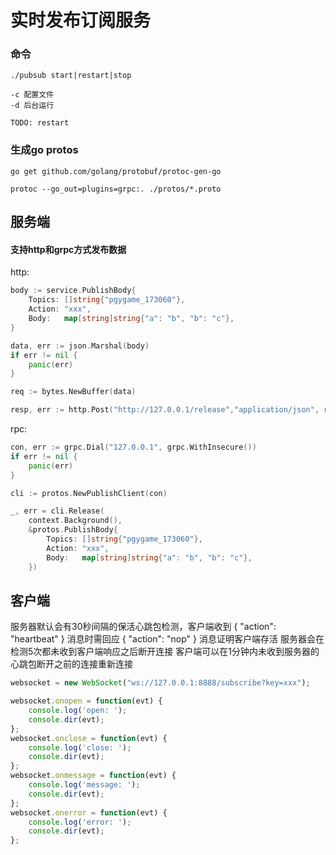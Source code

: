 # 实时发布订阅服务

### 命令
```
./pubsub start|restart|stop 

-c 配置文件
-d 后台运行

TODO: restart
```

### 生成go protos
```
go get github.com/golang/protobuf/protoc-gen-go

protoc --go_out=plugins=grpc:. ./protos/*.proto
```

## 服务端

#### 支持http和grpc方式发布数据

http:

``` go
body := service.PublishBody{
    Topics: []string{"pgygame_173060"},
    Action: "xxx",
    Body:   map[string]string{"a": "b", "b": "c"},
}

data, err := json.Marshal(body)
if err != nil {
    panic(err)
}

req := bytes.NewBuffer(data)

resp, err := http.Post("http://127.0.0.1/release","application/json", req)
``` 

rpc:

``` go
con, err := grpc.Dial("127.0.0.1", grpc.WithInsecure())
if err != nil {
    panic(err)
}

cli := protos.NewPublishClient(con)

_, err = cli.Release(
    context.Background(),
    &protos.PublishBody{
        Topics: []string{"pgygame_173060"},
        Action: "xxx",
        Body:   map[string]string{"a": "b", "b": "c"},
    })
```

## 客户端

服务器默认会有30秒间隔的保活心跳包检测，客户端收到 { "action": "heartbeat" } 消息时需回应 { "action": "nop" } 消息证明客户端存活
服务器会在检测5次都未收到客户端响应之后断开连接
客户端可以在1分钟内未收到服务器的心跳包断开之前的连接重新连接

``` javascript
websocket = new WebSocket("ws://127.0.0.1:8888/subscribe?key=xxx");

websocket.onopen = function(evt) {
    console.log('open: ');
    console.dir(evt);
};
websocket.onclose = function(evt) {
    console.log('close: ');
    console.dir(evt);
};
websocket.onmessage = function(evt) {
    console.log('message: ');
    console.dir(evt);
};
websocket.onerror = function(evt) {
    console.log('error: ');
    console.dir(evt);
};
```